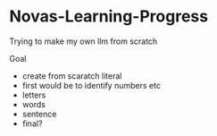 # Novas-Learning-Progress
Trying to make my own llm from scratch

Goal
- create from scaratch literal
- first would be to identify numbers etc
- letters
- words
- sentence
- final?
